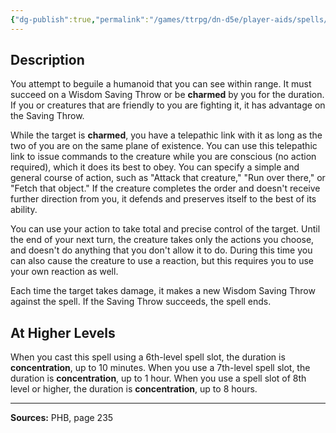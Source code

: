 ```yaml
---
{"dg-publish":true,"permalink":"/games/ttrpg/dn-d5e/player-aids/spells/level-5/dominate-person/","tags":["TTRPG/DND/5e","verbal","somatic","concentration","Spell"],"noteIcon":""}
---
```



## Description
You attempt to beguile a humanoid that you can see within range.
It must succeed on a Wisdom Saving Throw or be **charmed** by you for the duration.
If you or creatures that are friendly to you are fighting it, it has advantage on the Saving Throw.

While the target is **charmed**, you have a telepathic link with it as long as the two of you are on the same plane of existence.
You can use this telepathic link to issue commands to the creature while you are conscious (no action required), which it does its best to obey.
You can specify a simple and general course of action, such as "Attack that creature," "Run over there," or "Fetch that object."
If the creature completes the order and doesn't receive further direction from you, it defends and preserves itself to the best of its ability.

You can use your action to take total and precise control of the target.
Until the end of your next turn, the creature takes only the actions you choose, and doesn't do anything that you don't allow it to do.
During this time you can also cause the creature to use a reaction, but this requires you to use your own reaction as well.

Each time the target takes damage, it makes a new Wisdom Saving Throw against the spell.
If the Saving Throw succeeds, the spell ends.

## At Higher Levels
When you cast this spell using a 6th-level spell slot, the duration is **concentration**, up to 10 minutes.
When you use a 7th-level spell slot, the duration is **concentration**, up to 1 hour.
When you use a spell slot of 8th level or higher, the duration is **concentration**, up to 8 hours.

---

**Sources:** PHB, page 235
